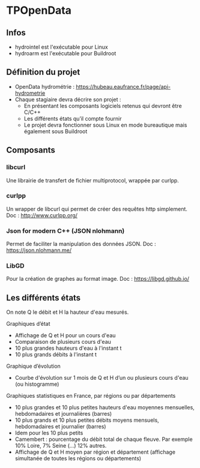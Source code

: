 # TPOpenData

## Infos
- hydrointel est l'exécutable pour Linux 
- hydroarm est l'exécutable pour Buildroot

## Définition du projet
- OpenData hydrométrie : https://hubeau.eaufrance.fr/page/api-hydrometrie
- Chaque stagiaire devra décrire son projet :
	- En présentant les composants logiciels retenus qui devront être C/C++
	- Les différents états qu’il compte fournir
	- Le projet devra fonctionner sous Linux en mode bureautique mais également sous Buildroot

## Composants
### libcurl 
Une librairie de transfert de fichier multiprotocol, wrappée par curlpp.

### curlpp
Un wrapper de libcurl qui permet de créer des requêtes http simplement. Doc : http://www.curlpp.org/

### Json for modern C++ (JSON nlohmann)
Permet de faciliter la manipulation des données JSON. Doc : https://json.nlohmann.me/

### LibGD 
Pour la création de graphes au format image. Doc : https://libgd.github.io/ 

## Les différents états
On note Q le débit et H la hauteur d'eau mesurés.

Graphiques d’état
- Affichage de Q et H pour un cours d'eau
- Comparaison de plusieurs cours d'eau
- 10 plus grandes hauteurs d'eau à l'instant t
- 10 plus grands débits à l'instant t

Graphique d’évolution
- Courbe d'évolution sur 1 mois de Q et H d’un ou plusieurs cours d'eau (ou histogramme)

Graphiques statistiques en France, par régions ou par départements
- 10 plus grandes et 10 plus petites hauteurs d'eau moyennes mensuelles, hebdomadaires et journalières (barres)
- 10 plus grands et 10 plus petites débits moyens mensuels, hebdomadaires et journalier (barres)
- Idem pour les 10 plus petits
- Camembert : pourcentage du débit total de chaque fleuve. Par exemple 10% Loire, 7% Seine (…) 12% autres.
- Affichage de Q et H moyen par région et département (affichage simultanée de toutes les régions ou départements)


